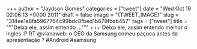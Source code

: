 
+++
author = "Jaydson Gomes"
categories = ["tweet"]
date = "Wed Oct 19 02:06:13 +0000 2011"
draft = false
image = "{TWEET_IMAGE}"
slug = "314ee1e8fa5967764c99bdc8fbed1b679fbab457"
tags = ["tweet"]
title = """Deixa ele, assim entendo ..."""
+++
Deixa ele, assim entendo melhor o ingles :P RT @vianaweb: o CEO da Samsung comeu paçoca antes da apresentação ? #Android #samsung
